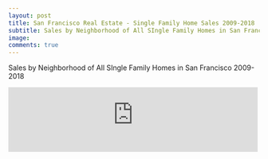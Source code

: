 ```yaml
---
layout: post
title: San Francisco Real Estate - Single Family Home Sales 2009-2018
subtitle: Sales by Neighborhood of All SIngle Family Homes in San Francisco 2009-2018
image:
comments: true
---
```


Sales by Neighborhood of All SIngle Family Homes in San Francisco 2009-2018

<iframe src="https://sf-real-estate.herokuapp.com/SF_Real_Estate_Project" style="width: 500px; height: 130px; border: 0px"></iframe>

